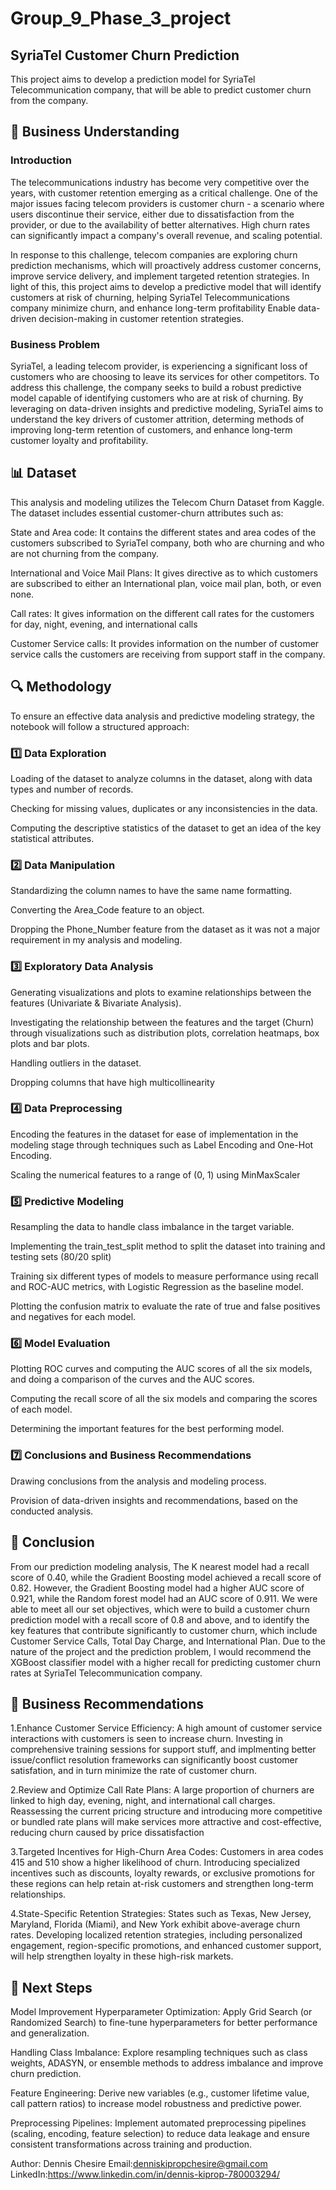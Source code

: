 # Group_9_Phase_3_project
## SyriaTel Customer Churn Prediction

This project aims to develop a prediction model for SyriaTel Telecommunication company, that will be able to predict customer churn from the company.

## 💼 Business Understanding

### Introduction

The telecommunications industry has become very competitive over the years, with customer retention emerging as a critical challenge. One of the major issues facing telecom providers is customer churn - a scenario where users discontinue their service, either due to dissatisfaction from the provider, or due to the availability of better alternatives. High churn rates can significantly impact a company's overall revenue, and scaling potential.

In response to this challenge, telecom companies are exploring churn prediction mechanisms, which will proactively address customer concerns, improve service delivery, and implement targeted retention strategies. In light of this, this project aims to develop a predictive model that will identify customers at risk of churning, helping SyriaTel Telecommunications company minimize churn, and enhance long-term profitability Enable data-driven decision-making in customer retention strategies.

### Business Problem

SyriaTel, a leading telecom provider, is experiencing a significant loss of customers who are choosing to leave its services for other competitors. To address this challenge, the company seeks to build a robust predictive model capable of identifying customers who are at risk of churning. By leveraging on data-driven insights and predictive modeling, SyriaTel aims to understand the key drivers of customer attrition, determing methods of improving long-term retention of customers, and enhance long-term customer loyalty and profitability.

## 📊 Dataset
This analysis and modeling utilizes the Telecom Churn Dataset from Kaggle. The dataset includes essential customer-churn attributes such as:

State and Area code: It contains the different states and area codes of the customers subscribed to SyriaTel company, both who are churning and who are not churning from the company.

International and Voice Mail Plans: It gives directive as to which customers are subscribed to either an International plan, voice mail plan, both, or even none.

Call rates: It gives information on the different call rates for the customers for day, night, evening, and international calls

Customer Service calls: It provides information on the number of customer service calls the customers are receiving from support staff in the company.

## 🔍 Methodology
To ensure an effective data analysis and predictive modeling strategy, the notebook will follow a structured approach:
### 1️⃣ Data Exploration
Loading of the dataset to analyze columns in the dataset, along with data types and number of records.

Checking for missing values, duplicates or any inconsistencies in the data.

Computing the descriptive statistics of the dataset to get an idea of the key statistical attributes.

### 2️⃣ Data Manipulation
Standardizing the column names to have the same name formatting.

Converting the Area_Code feature to an object.

Dropping the Phone_Number feature from the dataset as it was not a major requirement in my analysis and modeling.

### 3️⃣ Exploratory Data Analysis
Generating visualizations and plots to examine relationships between the features (Univariate & Bivariate Analysis).

Investigating the relationship between the features and the target (Churn) through visualizations such as distribution plots, correlation heatmaps, box plots and bar plots.

Handling outliers in the dataset.

Dropping columns that have high multicollinearity

### 4️⃣ Data Preprocessing
Encoding the features in the dataset for ease of implementation in the modeling stage through techniques such as Label Encoding and One-Hot Encoding.

Scaling the numerical features to a range of (0, 1) using MinMaxScaler

### 5️⃣ Predictive Modeling
Resampling the data to handle class imbalance in the target variable.

Implementing the train_test_split method to split the dataset into training and testing sets (80/20 split)

Training six different types of models to measure performance using recall and ROC-AUC metrics, with Logistic Regression as the baseline model.

Plotting the confusion matrix to evaluate the rate of true and false positives and negatives for each model.

### 6️⃣ Model Evaluation
Plotting ROC curves and computing the AUC scores of all the six models, and doing a comparison of the curves and the AUC scores.

Computing the recall score of all the six models and comparing the scores of each model.

Determining the important features for the best performing model.

### 7️⃣ Conclusions and Business Recommendations
Drawing conclusions from the analysis and modeling process.

Provision of data-driven insights and recommendations, based on the conducted analysis.

## 📝 Conclusion
From our prediction modeling analysis, The K nearest model had a recall score of 0.40, while the Gradient Boosting model achieved a recall score of 0.82. However, the Gradient Boosting model had a higher AUC score of 0.921, while the Random forest model had an AUC score of 0.911. We were able to meet all our set objectives, which were to build a customer churn prediction model with a recall score of 0.8 and above, and to identify the key features that contribute significantly to customer churn, which include Customer Service Calls, Total Day Charge, and International Plan. Due to the nature of the project and the prediction problem, I would recommend the XGBoost classifier model with a higher recall for predicting customer churn rates at SyriaTel Telecommunication company.

## 💼 Business Recommendations
1.Enhance Customer Service Efficiency: A high amount of customer service interactions with customers is seen to increase churn. Investing in comprehensive training sessions for support stuff, and implmenting better issue/conflict resolution frameworks can significantly boost customer satisfation, and in turn minimize the rate of customer churn.

2.Review and Optimize Call Rate Plans: A large proportion of churners are linked to high day, evening, night, and international call charges. Reassessing the current pricing structure and introducing more competitive or bundled rate plans will make services more attractive and cost-effective, reducing churn caused by price dissatisfaction

3.Targeted Incentives for High-Churn Area Codes: Customers in area codes 415 and 510 show a higher likelihood of churn. Introducing specialized incentives such as discounts, loyalty rewards, or exclusive promotions for these regions can help retain at-risk customers and strengthen long-term relationships.

4.State-Specific Retention Strategies: States such as Texas, New Jersey, Maryland, Florida (Miami), and New York exhibit above-average churn rates. Developing localized retention strategies, including personalized engagement, region-specific promotions, and enhanced customer support, will help strengthen loyalty in these high-risk markets.

## 📶 Next Steps
Model Improvement
Hyperparameter Optimization: Apply Grid Search (or Randomized Search) to fine-tune hyperparameters for better performance and generalization.

Handling Class Imbalance: Explore resampling techniques such as class weights, ADASYN, or ensemble methods to address imbalance and improve churn prediction.

Feature Engineering: Derive new variables (e.g., customer lifetime value, call pattern ratios) to increase model robustness and predictive power.

Preprocessing Pipelines: Implement automated preprocessing pipelines (scaling, encoding, feature selection) to reduce data leakage and ensure consistent transformations across training and production.

Author: Dennis Chesire
Email:denniskipropchesire@gmail.com
LinkedIn:https://www.linkedin.com/in/dennis-kiprop-780003294/
